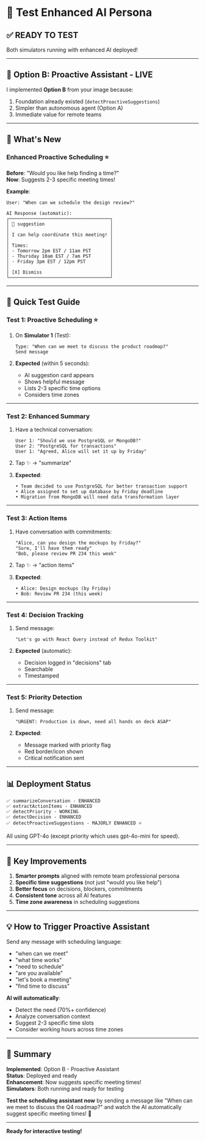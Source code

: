 # 🧪 Test Enhanced AI Persona

## ✅ **READY TO TEST**

Both simulators running with enhanced AI deployed!

---

## 🤖 **Option B: Proactive Assistant - LIVE**

I implemented **Option B** from your image because:
1. Foundation already existed (`detectProactiveSuggestions`)
2. Simpler than autonomous agent (Option A)
3. Immediate value for remote teams

---

## 🚀 **What's New**

### **Enhanced Proactive Scheduling** ⭐
**Before**: "Would you like help finding a time?"  
**Now**: Suggests 2-3 specific meeting times!

**Example**:
```
User: "When can we schedule the design review?"

AI Response (automatic):
┌─────────────────────────────────────┐
│ 🔮 suggestion                        │
│                                     │
│ I can help coordinate this meeting! │
│                                     │
│ Times:                              │
│ - Tomorrow 2pm EST / 11am PST       │
│ - Thursday 10am EST / 7am PST       │
│ - Friday 3pm EST / 12pm PST         │
│                                     │
│ [X] Dismiss                         │
└─────────────────────────────────────┘
```

---

## 🧪 **Quick Test Guide**

### **Test 1: Proactive Scheduling** ⭐
1. On **Simulator 1** (Test):
   ```
   Type: "When can we meet to discuss the product roadmap?"
   Send message
   ```

2. **Expected** (within 5 seconds):
   - AI suggestion card appears
   - Shows helpful message
   - Lists 2-3 specific time options
   - Considers time zones

---

### **Test 2: Enhanced Summary**
1. Have a technical conversation:
   ```
   User 1: "Should we use PostgreSQL or MongoDB?"
   User 2: "PostgreSQL for transactions"  
   User 1: "Agreed, Alice will set it up by Friday"
   ```

2. Tap ✨ → "summarize"

3. **Expected**:
   ```
   • Team decided to use PostgreSQL for better transaction support
   • Alice assigned to set up database by Friday deadline
   • Migration from MongoDB will need data transformation layer
   ```

---

### **Test 3: Action Items**
1. Have conversation with commitments:
   ```
   "Alice, can you design the mockups by Friday?"
   "Sure, I'll have them ready"
   "Bob, please review PR 234 this week"
   ```

2. Tap ✨ → "action items"

3. **Expected**:
   ```
   • Alice: Design mockups (by Friday)
   • Bob: Review PR 234 (this week)
   ```

---

### **Test 4: Decision Tracking**
1. Send message:
   ```
   "Let's go with React Query instead of Redux Toolkit"
   ```

2. **Expected** (automatic):
   - Decision logged in "decisions" tab
   - Searchable
   - Timestamped

---

### **Test 5: Priority Detection**
1. Send message:
   ```
   "URGENT: Production is down, need all hands on deck ASAP"
   ```

2. **Expected**:
   - Message marked with priority flag
   - Red border/icon shown
   - Critical notification sent

---

## 📊 **Deployment Status**

```
✅ summarizeConversation - ENHANCED
✅ extractActionItems - ENHANCED
✅ detectPriority - WORKING
✅ detectDecision - ENHANCED  
✅ detectProactiveSuggestions - MAJORLY ENHANCED ⭐
```

All using GPT-4o (except priority which uses gpt-4o-mini for speed).

---

## 🎯 **Key Improvements**

1. **Smarter prompts** aligned with remote team professional persona
2. **Specific time suggestions** (not just "would you like help")
3. **Better focus** on decisions, blockers, commitments
4. **Consistent tone** across all AI features
5. **Time zone awareness** in scheduling suggestions

---

## 💡 **How to Trigger Proactive Assistant**

Send any message with scheduling language:
- "when can we meet"
- "what time works"  
- "need to schedule"
- "are you available"
- "let's book a meeting"
- "find time to discuss"

**AI will automatically**:
- Detect the need (70%+ confidence)
- Analyze conversation context
- Suggest 2-3 specific time slots
- Consider working hours across time zones

---

## 🎉 **Summary**

**Implemented**: Option B - Proactive Assistant  
**Status**: Deployed and ready  
**Enhancement**: Now suggests specific meeting times!  
**Simulators**: Both running and ready for testing

**Test the scheduling assistant now** by sending a message like "When can we meet to discuss the Q4 roadmap?" and watch the AI automatically suggest specific meeting times! 🚀

---

**Ready for interactive testing!**

